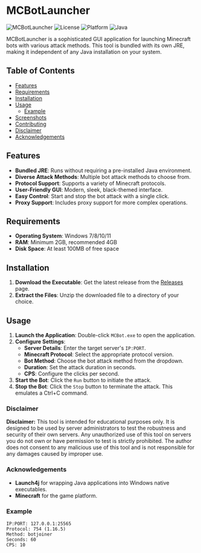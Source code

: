 # MCBotLauncher

![MCBotLauncher](https://img.shields.io/badge/version-1.0-blue.svg)
![License](https://img.shields.io/badge/license-MIT-green.svg)
![Platform](https://img.shields.io/badge/platform-Windows-yellow.svg)
![Java](https://img.shields.io/badge/java-11%2B-red.svg)

MCBotLauncher is a sophisticated GUI application for launching Minecraft bots with various attack methods. This tool is bundled with its own JRE, making it independent of any Java installation on your system.

## Table of Contents

- [Features](#features)
- [Requirements](#requirements)
- [Installation](#installation)
- [Usage](#usage)
  - [Example](#example)
- [Screenshots](#screenshots)
- [Contributing](#contributing)
- [Disclaimer](#disclaimer)
- [Acknowledgements](#acknowledgements)

## Features

- **Bundled JRE**: Runs without requiring a pre-installed Java environment.
- **Diverse Attack Methods**: Multiple bot attack methods to choose from.
- **Protocol Support**: Supports a variety of Minecraft protocols.
- **User-Friendly GUI**: Modern, sleek, black-themed interface.
- **Easy Control**: Start and stop the bot attack with a single click.
- **Proxy Support**: Includes proxy support for more complex operations.

## Requirements

- **Operating System**: Windows 7/8/10/11
- **RAM**: Minimum 2GB, recommended 4GB
- **Disk Space**: At least 100MB of free space

## Installation

1. **Download the Executable**: Get the latest release from the  [Releases](https://github.com/R-Samir-Bhuiyan-A/mcbot.exe/releases) page.
2. **Extract the Files**: Unzip the downloaded file to a directory of your choice.


## Usage

1. **Launch the Application**: Double-click `MCBot.exe` to open the application.
2. **Configure Settings**:
    - **Server Details**: Enter the target server's `IP:PORT`.
    - **Minecraft Protocol**: Select the appropriate protocol version.
    - **Bot Method**: Choose the bot attack method from the dropdown.
    - **Duration**: Set the attack duration in seconds.
    - **CPS**: Configure the clicks per second.
3. **Start the Bot**: Click the `Run` button to initiate the attack.
4. **Stop the Bot**: Click the `Stop` button to terminate the attack. This emulates a Ctrl+C command.



### Disclaimer

**Disclaimer:** This tool is intended for educational purposes only. It is designed to be used by server administrators to test the robustness and security of their own servers. Any unauthorized use of this tool on servers you do not own or have permission to test is strictly prohibited. The author does not consent to any malicious use of this tool and is not responsible for any damages caused by improper use.


### Acknowledgements
- **Launch4j** for wrapping Java applications into Windows native executables.
- **Minecraft** for the game platform.





### Example

```plaintext
IP:PORT: 127.0.0.1:25565
Protocol: 754 (1.16.5)
Method: botjoiner
Seconds: 60
CPS: 10



